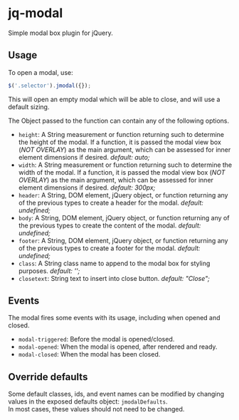 # jq-modal  

Simple modal box plugin for jQuery.  

## Usage  

To open a modal, use:  

```javascript
$('.selector').jmodal({});
```

This will open an empty modal which will be able to close, and will use a default sizing.  

The Object passed to the function can contain any of the following options.  

- `height`: A String measurement or function returning such to determine the height of the modal. If a function, it is passed the modal view box (*NOT OVERLAY*) as the main argument, which can be assessed for inner element dimensions if desired. _default: auto;_  
- `width`: A String measurement or function returning such to determine the width of the modal. If a function, it is passed the modal view box (*NOT OVERLAY*) as the main argument, which can be assessed for inner element dimensions if desired. _default: 300px;_  
- `header`: A String, DOM element, jQuery object, or function returning any of the previous types to create a header for the modal. _default: undefined;_  
- `body`: A String, DOM element, jQuery object, or function returning any of the previous types to create the content of the modal. _default: undefined;_  
- `footer`: A String, DOM element, jQuery object, or function returning any of the previous types to create a footer for the modal. _default: undefined;_  
- `class`: A String class name to append to the modal box for styling purposes. _default: '';_  
- `closetext`: String text to insert into close button. _default: "Close";_  

## Events  

The modal fires some events with its usage, including when opened and closed.  

- `modal-triggered`: Before the modal is opened/closed.  
- `modal-opened`: When the modal is opened, after rendered and ready.  
- `modal-closed`: When the modal has been closed.  

## Override defaults  

Some default classes, ids, and event names can be modified by changing values in the exposed defaults object: `jmodalDefaults`.  
In most cases, these values should not need to be changed.  
